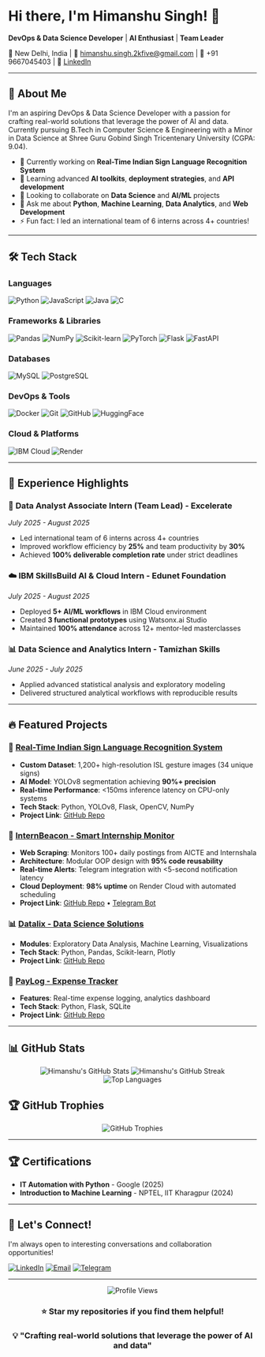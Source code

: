 # Hi there, I'm Himanshu Singh! 👋

**DevOps & Data Science Developer** | **AI Enthusiast** | **Team Leader**

📍 New Delhi, India | 📧 himanshu.singh.2kfive@gmail.com | 📱 +91 9667045403 | 💼 [LinkedIn](https://linkedin.com/in/himanshu-singh-35040128a)

---

## 🚀 About Me

I'm an aspiring DevOps & Data Science Developer with a passion for crafting real-world solutions that leverage the power of AI and data. Currently pursuing B.Tech in Computer Science & Engineering with a Minor in Data Science at Shree Guru Gobind Singh Tricentenary University (CGPA: 9.04).

- 🔭 Currently working on **Real-Time Indian Sign Language Recognition System**
- 🌱 Learning advanced **AI toolkits**, **deployment strategies**, and **API development**
- 👯 Looking to collaborate on **Data Science** and **AI/ML** projects
- 💬 Ask me about **Python**, **Machine Learning**, **Data Analytics**, and **Web Development**
- ⚡ Fun fact: I led an international team of 6 interns across 4+ countries!

---

## 🛠️ Tech Stack

### Languages
![Python](https://img.shields.io/badge/Python-3776AB?style=for-the-badge&logo=python&logoColor=white)
![JavaScript](https://img.shields.io/badge/JavaScript-F7DF1E?style=for-the-badge&logo=javascript&logoColor=black)
![Java](https://img.shields.io/badge/Java-ED8B00?style=for-the-badge&logo=java&logoColor=white)
![C](https://img.shields.io/badge/C-00599C?style=for-the-badge&logo=c&logoColor=white)

### Frameworks & Libraries
![Pandas](https://img.shields.io/badge/Pandas-150458?style=for-the-badge&logo=pandas&logoColor=white)
![NumPy](https://img.shields.io/badge/NumPy-013243?style=for-the-badge&logo=numpy&logoColor=white)
![Scikit-learn](https://img.shields.io/badge/Scikit--learn-F7931E?style=for-the-badge&logo=scikit-learn&logoColor=white)
![PyTorch](https://img.shields.io/badge/PyTorch-EE4C2C?style=for-the-badge&logo=pytorch&logoColor=white)
![Flask](https://img.shields.io/badge/Flask-000000?style=for-the-badge&logo=flask&logoColor=white)
![FastAPI](https://img.shields.io/badge/FastAPI-009688?style=for-the-badge&logo=fastapi&logoColor=white)

### Databases
![MySQL](https://img.shields.io/badge/MySQL-4479A1?style=for-the-badge&logo=mysql&logoColor=white)
![PostgreSQL](https://img.shields.io/badge/PostgreSQL-316192?style=for-the-badge&logo=postgresql&logoColor=white)

### DevOps & Tools
![Docker](https://img.shields.io/badge/Docker-2496ED?style=for-the-badge&logo=docker&logoColor=white)
![Git](https://img.shields.io/badge/Git-F05032?style=for-the-badge&logo=git&logoColor=white)
![GitHub](https://img.shields.io/badge/GitHub-181717?style=for-the-badge&logo=github&logoColor=white)
![HuggingFace](https://img.shields.io/badge/🤗%20Hugging%20Face-FFD21E?style=for-the-badge)

### Cloud & Platforms
![IBM Cloud](https://img.shields.io/badge/IBM%20Cloud-1261FE?style=for-the-badge&logo=ibm&logoColor=white)
![Render](https://img.shields.io/badge/Render-46E3B7?style=for-the-badge&logo=render&logoColor=white)

---

## 💼 Experience Highlights

### 🏢 **Data Analyst Associate Intern (Team Lead)** - Excelerate
*July 2025 - August 2025*
- Led international team of 6 interns across 4+ countries
- Improved workflow efficiency by **25%** and team productivity by **30%**
- Achieved **100% deliverable completion rate** under strict deadlines

### ☁️ **IBM SkillsBuild AI & Cloud Intern** - Edunet Foundation
*July 2025 - August 2025*
- Deployed **5+ AI/ML workflows** in IBM Cloud environment
- Created **3 functional prototypes** using Watsonx.ai Studio
- Maintained **100% attendance** across 12+ mentor-led masterclasses

### 📊 **Data Science and Analytics Intern** - Tamizhan Skills
*June 2025 - July 2025*
- Applied advanced statistical analysis and exploratory modeling
- Delivered structured analytical workflows with reproducible results

---

## 🔥 Featured Projects

### 🤟 [Real-Time Indian Sign Language Recognition System](https://github.com/HimanshuSingh-966/Research_assistant)
- **Custom Dataset**: 1,200+ high-resolution ISL gesture images (34 unique signs)
- **AI Model**: YOLOv8 segmentation achieving **90%+ precision**
- **Real-time Performance**: <150ms inference latency on CPU-only systems
- **Tech Stack**: Python, YOLOv8, Flask, OpenCV, NumPy
- **Project Link**: [GitHub Repo](https://github.com/HimanshuSingh-966/Research_assistant)

### 📱 [InternBeacon - Smart Internship Monitor](https://github.com/HimanshuSingh-966/InternBeacon)
- **Web Scraping**: Monitors 100+ daily postings from AICTE and Internshala
- **Architecture**: Modular OOP design with **95% code reusability**
- **Real-time Alerts**: Telegram integration with <5-second notification latency
- **Cloud Deployment**: **98% uptime** on Render Cloud with automated scheduling
- **Project Link**: [GitHub Repo](https://github.com/HimanshuSingh-966/InternBeacon) • [Telegram Bot](https://t.me/InternBeacon)

### 📊 [Datalix - Data Science Solutions](https://github.com/HimanshuSingh-966/Datalix)
- **Modules**: Exploratory Data Analysis, Machine Learning, Visualizations
- **Tech Stack**: Python, Pandas, Scikit-learn, Plotly
- **Project Link**: [GitHub Repo](https://github.com/HimanshuSingh-966/Datalix)

### 💸 [PayLog - Expense Tracker](https://github.com/HimanshuSingh-966/PayLog)
- **Features**: Real-time expense logging, analytics dashboard
- **Tech Stack**: Python, Flask, SQLite
- **Project Link**: [GitHub Repo](https://github.com/HimanshuSingh-966/PayLog)

---

## 📊 GitHub Stats

<div align="center">
  <img src="https://github-readme-stats.vercel.app/api?username=HimanshuSingh-966&show_icons=true&theme=radical&hide_border=true" alt="Himanshu's GitHub Stats" />
  <img src="https://github-readme-streak-stats.herokuapp.com/?user=HimanshuSingh-966&theme=radical&hide_border=true" alt="Himanshu's GitHub Streak" />
</div>

<div align="center">
  <img src="https://github-readme-stats.vercel.app/api/top-langs/?username=HimanshuSingh-966&layout=compact&theme=radical&hide_border=true" alt="Top Languages" />
</div>

## 🏆 GitHub Trophies

<div align="center">
  <img src="https://github-profile-trophy.vercel.app/?username=HimanshuSingh-966&theme=radical&no-frame=true&no-bg=true&margin-w=4" alt="GitHub Trophies" />
</div>

---

## 🏆 Certifications

- **IT Automation with Python** - Google (2025)
- **Introduction to Machine Learning** - NPTEL, IIT Kharagpur (2024)

---

## 🤝 Let's Connect!

I'm always open to interesting conversations and collaboration opportunities!

[![LinkedIn](https://img.shields.io/badge/LinkedIn-0077B5?style=for-the-badge&logo=linkedin&logoColor=white)](https://linkedin.com/in/himanshu-singh-35040128a)
[![Email](https://img.shields.io/badge/Email-D14836?style=for-the-badge&logo=gmail&logoColor=white)](mailto:himanshu.singh.2kfive@gmail.com)
[![Telegram](https://img.shields.io/badge/Telegram-2CA5E0?style=for-the-badge&logo=telegram&logoColor=white)](https://t.me/InternBeacon)

---

<div align="center">
  <img src="https://komarev.com/ghpvc/?username=HimanshuSingh-966&color=blueviolet&style=flat-square&label=Profile+Views" alt="Profile Views" />
</div>

<div align="center">
  
### ⭐ Star my repositories if you find them helpful!
### 💡 "Crafting real-world solutions that leverage the power of AI and data"

</div>
